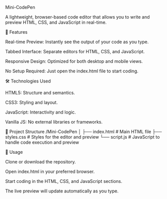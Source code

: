 Mini-CodePen

A lightweight, browser-based code editor that allows you to write and preview HTML, CSS, and JavaScript in real-time.

🚀 Features

Real-time Preview: Instantly see the output of your code as you type.

Tabbed Interface: Separate editors for HTML, CSS, and JavaScript.

Responsive Design: Optimized for both desktop and mobile views.

No Setup Required: Just open the index.html file to start coding.

🛠️ Technologies Used

HTML5: Structure and semantics.

CSS3: Styling and layout.

JavaScript: Interactivity and logic.

Vanilla JS: No external libraries or frameworks.

📂 Project Structure
/Mini-CodePen
│
├── index.html      # Main HTML file
├── styles.css      # Styles for the editor and preview
└── script.js       # JavaScript to handle code execution and preview

🔧 Usage

Clone or download the repository.

Open index.html in your preferred browser.

Start coding in the HTML, CSS, and JavaScript sections.

The live preview will update automatically as you type.
